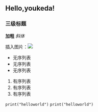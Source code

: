 ## Hello,youkeda!

### 三级标题
**加粗**
*斜体*

插入图片：![](https://timgsa.baidu.com/timg?image&quality=80&size=b9999_10000&sec=1599920553431&di=420f244e40acc55c575c51c54db102f4&imgtype=0&src=http%3A%2F%2Fbpic.588ku.com%2Felement_origin_min_pic%2F01%2F54%2F84%2F235747390944085.jpg)

* 无序列表
* 无序列表
* 无序列表

1. 有序列表
1. 有序列表
1. 有序列表

`print("helloworld")`
``print("helloworld")``
